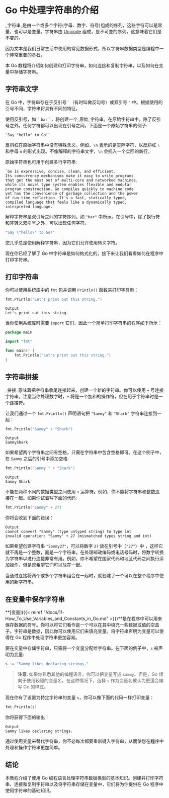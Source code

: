 # Go 中处理字符串的介绍

_字符串_是由一个或多个字符(字母、数字、符号)组成的序列，这些字符可以是常量，也可以是变量。字符串由 [Unicode](https://unicode.org) 组成，是不可变的序列，这意味着它们是不变的。

因为文本是我们日常生活中使用的常见数据形式，所以字符串数据类型是编程中一个非常重要的基石。

本 Go 教程将介绍如何创建和打印字符串，如何连接和复制字符串，以及如何在变量中存储字符串。

## 字符串文字

在 Go 中，字符串存在于反引号 `` ` ``（有时叫做反勾号）或双引号 `"` 中。根据使用的引号不同，字符串将具有不同的特征。

使用反引号，如 `` ` `` ```bar``` `` ` ``，将创建一个_原始_字符串。在原始字符串中，除了反引号之外，任何字符都可以出现在引号之间。下面是一个原始字符串的例子:

```
`Say "hello" to Go!`
```

反斜杠在原始字符串中没有特殊含义。例如，`\n` 表示的是实际字符，以反斜杠 `\` 和字母 `n` 的形式出现。不像解释的字符串文字，`\n` 会插入一个实际的新行。

原始字符串也可用于创建多行字符串:

```
`Go is expressive, concise, clean, and efficient.
Its concurrency mechanisms make it easy to write programs
that get the most out of multi-core and networked machines,
while its novel type system enables flexible and modular
program construction. Go compiles quickly to machine code
yet has the convenience of garbage collection and the power
of run-time reflection. It's a fast, statically typed,
compiled language that feels like a dynamically typed,
interpreted language.`
```

解释字符串是双引号之间的字符序列，如 `"bar"` 中所示。在引号中，除了换行符和非转义双引号之外，可以出现任何字符。

```go
"Say \"hello\" to Go!"
```

您几乎总是使用解释字符串，因为它们允许使用转义字符。

现在你已经了解了 Go 中字符串是如何格式化的，接下来让我们看看如何在程序中打印字符串。

## 打印字符串

你可以使用系统库中的 `fmt` 包并调用 `Println()` 函数来打印字符串：

```go
fmt.Println("Let's print out this string.")
```

```
Output
Let's print out this string.
```

当你使用系统库时需要 `import` 它们，因此一个简单打印字符串的程序如下所示：

```go
package main

import "fmt"

func main() {
	fmt.Println("Let's print out this string.")
}
```

## 字符串拼接

_拼接_意味着把字符串收尾连接起来，创建一个新的字符串。你可以使用 `+` 号连接字符串。注意当你处理数字时，`+` 将是一个加和的操作符，但在用于字符串时是一个连接符。

让我们通过一个 `fmt.Println()` 声明语句把 `"Sammy"` 和 `"Shark"` 字符串连接到一起：

```go
fmt.Println("Sammy" + "Shark")
```

```
Output
SammyShark
```

如果希望两个字符串之间有空格，只需在字符串中包含空格即可。在这个例子中，在 `Sammy` 之后的引号中添加空格:

```go
fmt.Println("Sammy " + "Shark")
```

```
Output
Sammy Shark
```

不能在两种不同的数据类型之间使用 `+` 运算符。例如，你不能将字符串和整数连接在一起。如果你试着写下面的代码:

```go
fmt.Println("Sammy" + 27)
```

你将会收到下面的错误：

```
Output
cannot convert "Sammy" (type untyped string) to type int
invalid operation: "Sammy" + 27 (mismatched types string and int)
```

如果希望创建字符串 `"Sammy27"`，可以将数字 `27` 放在引号中（`"27"`）中 ，这样它就不再是一个整数，而是一个字符串。在处理邮政编码或电话号码时，将数字转换为字符串以进行连接非常有用。例如，你不希望在国家代码和地区代码之间执行添加操作，但是您希望它们可以放在一起。

当通过连接将两个或多个字符串组合在一起时，就创建了一个可以在整个程序中使用的新字符串。

## 在变量中保存字符串 

**[变量]({{< relref "/docs/11-How_To_Use_Variables_and_Constants_in_Go.md" >}})**是在程序中可以用来保存数据的符号。你可以将它们看作是一个可以在其中填充一些数据或值的空盒子。字符串是数据，因此你可以使用它们来填充变量。将字符串声明为变量可以使得在 Go 程序中处理字符串更加容易。

要在变量中存储字符串，只需将一个变量分配给字符串。在下面的例子中，`s` 被声明为变量:

```go
s := "Sammy likes declaring strings."
```

> **注意**: 如果你熟悉其他的编程语言，你可以把变量写成 `sammy`。但是，Go 倾向于使用较短的变量名。在这种情况下，选择 `s` 作为变量名被认为更适合编写 Go 的样式。

现在你有了设置为特定字符串的变量 `s`，你可以像下面的代码一样打印变量：

```go
fmt.Println(s)
```

你将获得下面的输出：

```
Output
Sammy likes declaring strings.
```

通过使用变量来替代字符串，你不必每次都要重新键入字符串，从而使您在程序中处理和操作字符串更加简单。

## 结论

本教程介绍了使用 Go 编程语言处理字符串数据类型的基本知识。创建并打印字符串、连接和复制字符串以及将字符串存储在变量中，它们将为你提供在 Go 程序中使用字符串的基础知识。
